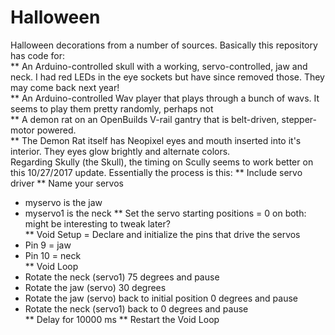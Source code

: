 Halloween
=========

Halloween decorations from a number of sources. Basically this repository has code for:  
** An Arduino-controlled skull with a working, servo-controlled, jaw and neck. I had red LEDs in the eye sockets but have since removed those. They may come back next year!  
** An Arduino-controlled Wav player that plays through a bunch of wavs. It seems to play them pretty randomly, perhaps not  
** A demon rat on an OpenBuilds V-rail gantry that is belt-driven, stepper-motor powered.  
** The Demon Rat itself has Neopixel eyes and mouth inserted into it's interior. They eyes glow brightly and alternate colors.  
Regarding Skully (the Skull), the timing on Scully seems to work better on this 10/27/2017 update. Essentially the process is this:
** Include servo driver
** Name your servos  
 + myservo is the jaw  
 + myservo1 is the neck
** Set the servo starting positions = 0 on both: might be interesting to tweak later?  
** Void Setup = Declare and initialize the pins that drive the servos  
 + Pin 9 = jaw  
 + Pin 10 = neck  
** Void Loop  
 + Rotate the neck (servo1) 75 degrees and pause  
 + Rotate the jaw (servo) 30 degrees  
 + Rotate the jaw (servo) back to initial position 0 degrees and pause  
 + Rotate the neck (servo1) back to 0 degrees and pause  
** Delay for 10000 ms
** Restart the Void Loop

